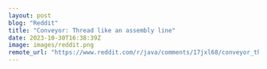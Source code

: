 ```yaml
---
layout: post
blog: "Reddit"
title: "Conveyor: Thread like an assembly line"
date: 2023-10-30T16:38:39Z
image: images/reddit.png
remote_url: "https://www.reddit.com/r/java/comments/17jxl68/conveyor_thread_like_an_assembly_line/"
---
```

